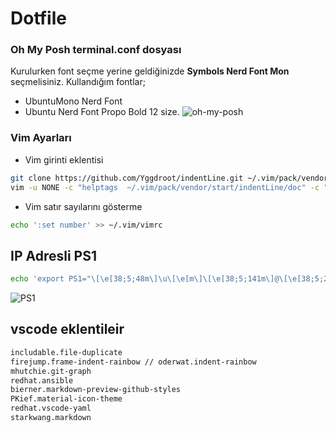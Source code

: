 # Dotfile
### Oh My Posh terminal.conf dosyası
Kurulurken font seçme yerine geldiğinizde **Symbols Nerd Font Mon** seçmelisiniz.
Kullandığım fontlar;
- UbuntuMono Nerd Font 
- Ubuntu Nerd Font Propo Bold 12 size.
![oh-my-posh](https://r.resimlink.com/jr3M1q5mleaZ.png)

### Vim Ayarları
- Vim girinti eklentisi
````bash
git clone https://github.com/Yggdroot/indentLine.git ~/.vim/pack/vendor/start/indentLine
vim -u NONE -c "helptags  ~/.vim/pack/vendor/start/indentLine/doc" -c "q"
````
- Vim satır sayılarını gösterme
````bash
echo ':set number' >> ~/.vim/vimrc
````


## IP Adresli PS1
````bash
echo 'export PS1="\[\e[38;5;48m\]\u\[\e[m\]\[\e[38;5;141m\]@\[\e[38;5;206m\]\h\[\e[38;5;203m\][\$(hostname -I | awk '\''{print \$1}'\'')]\[\e[m\]\[\e[38;5;215m\] \w\[\e[38;5;141m\] > \[\e[m\]"' >> ~/.bashrc
````
![PS1](https://r.resimlink.com/sK2BH3kI1T.png)




## vscode eklentileir
```bash
includable.file-duplicate 
firejump.frame-indent-rainbow // oderwat.indent-rainbow
mhutchie.git-graph
redhat.ansible
bierner.markdown-preview-github-styles
PKief.material-icon-theme
redhat.vscode-yaml
starkwang.markdown
```
